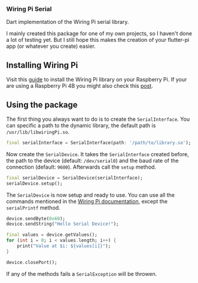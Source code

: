 ### Wiring Pi Serial

Dart implementation of the Wiring Pi serial library.

I mainly created this package for one of my own projects, so I haven't done a lot of testing yet. But I still hope this makes the creation of your flutter-pi app (or whatever you create) easier.

## Installing Wiring Pi

Visit this [guide](http://wiringpi.com/download-and-install/) to install the Wiring Pi library on your Raspberry Pi. If your are using a Raspberry Pi 4B you might also check this [post](http://wiringpi.com/wiringpi-updated-to-2-52-for-the-raspberry-pi-4b/).

## Using the package

The first thing you always want to do is to create the `SerialInterface`. You can specific a path to the dynamic library, the default path is `/usr/lib/libwiringPi.so`.
```dart
final serialInterface = SerialInterface(path: '/path/to/library.so');
```

Now create the `SerialDevice`. It takes the `SerialInterface` created before, the path to the device (default: `/dev/serial0`) and the baud rate of the connection (default: `9600`). Afterwards call the `setup` method.
```dart
final serialDevice = SerialDevice(serialInterface);
serialDevice.setup();
```

The `SerialDevice` is now setup and ready to use. You can use all the commands mentioned in the [Wiring Pi documentation](http://wiringpi.com/reference/serial-library/), except the `serialPrintf` method.
```dart
device.sendByte(0x69);
device.sendString("Hello Serial Device!");

final values = device.getValues();
for (int i = 0; i < values.length; i++) {
    print("Value at $i: ${values[i]}");
}

device.closePort();
```

If any of the methods fails a `SerialException` will be throwen.